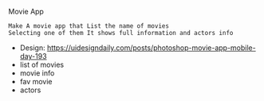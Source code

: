 Movie App

    Make A movie app that List the name of movies
    Selecting one of them It shows full information and actors info

-   Design: https://uidesigndaily.com/posts/photoshop-movie-app-mobile-day-193
-   list of movies
-   movie info
-   fav movie
-   actors
